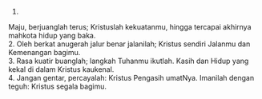 1.
Maju, berjuanglah terus; Kristuslah kekuatanmu,
hingga tercapai akhirnya mahkota hidup yang baka.
<br>
2.
Oleh berkat anugerah jalur benar jalanilah;
Kristus sendiri Jalanmu dan Kemenangan bagimu.
<br>
3.
Rasa kuatir buanglah; langkah Tuhanmu ikutlah.
Kasih dan Hidup yang kekal di dalam Kristus kaukenal.
<br>
4.
Jangan gentar, percayalah: Kristus Pengasih umatNya.
Imanilah dengan teguh: Kristus segala bagimu.